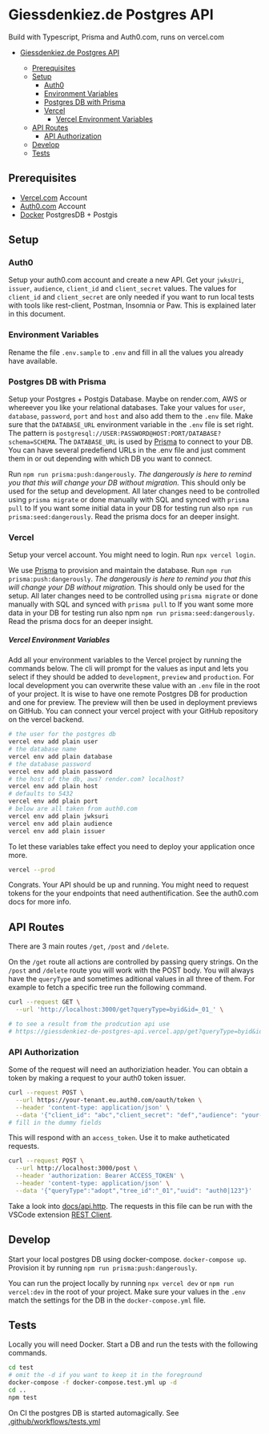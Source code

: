 # Giessdenkiez.de Postgres API

Build with Typescript, Prisma and Auth0.com, runs on vercel.com

- [Giessdenkiez.de Postgres API](#giessdenkiezde-postgres-api)

  - [Prerequisites](#prerequisites)
  - [Setup](#setup)
    - [Auth0](#auth0)
    - [Environment Variables](#environment-variables)
    - [Postgres DB with Prisma](#postgres-db-with-prisma)
    - [Vercel](#vercel)
      - [Vercel Environment Variables](#vercel-environment-variables)
  - [API Routes](#api-routes)
    - [API Authorization](#api-authorization)
  - [Develop](#develop)
  - [Tests](#tests)

## Prerequisites

- [Vercel.com](https://vercel.com) Account
- [Auth0.com](https://auth0.com) Account
- [Docker](https://www.docker.com/) PostgresDB + Postgis

## Setup

### Auth0

Setup your auth0.com account and create a new API. Get your `jwksUri`, `issuer`, `audience`, `client_id` and `client_secret` values. The values for `client_id` and `client_secret` are only needed if you want to run local tests with tools like rest-client, Postman, Insomnia or Paw. This is explained later in this document.

### Environment Variables

Rename the file `.env.sample` to `.env` and fill in all the values you already have available.

### Postgres DB with Prisma

Setup your Postgres + Postgis Database. Maybe on render.com, AWS or whereever you like your relational databases. Take your values for `user`, `database`, `password`, `port` and `host` and also add them to the `.env` file. Make sure that the `DATABASE_URL` environment variable in the `.env` file is set right. The pattern is `postgresql://USER:PASSWORD@HOST:PORT/DATABASE?schema=SCHEMA`. The `DATABASE_URL` is used by [Prisma](https://www.prisma.io/) to connect to your DB. You can have several predefiend URLs in the .env file and just comment them in or out depending with which DB you want to connect.

Run `npm run prisma:push:dangerously`. _The dangerously is here to remind you that this will change your DB without migration._ This should only be used for the setup and development. All later changes need to be controlled using `prisma migrate` or done manually with SQL and synced with `prisma pull` to
If you want some initial data in your DB for testing run also `npm run prisma:seed:dangerously`. Read the prisma docs for an deeper insight.

### Vercel

Setup your vercel account. You might need to login. Run `npx vercel login`.

We use [Prisma](https://www.prisma.io/) to provision and maintain the database. Run `npm run prisma:push:dangerously`. *The dangerously is here to remind you that this will change your DB without migration.* This should only be used for the setup. All later changes need to be controlled using `prisma migrate` or done manually with SQL and synced with `prisma pull` to 
If you want some more data in your DB for testing run also npm `npm run prisma:seed:dangerously`. Read the prisma docs for an deeper insight.

##### Vercel Environment Variables

Add all your environment variables to the Vercel project by running the commands below. The cli will prompt for the values as input and lets you select if they should be added to `development`, `preview` and `production`. For local development you can overwrite these value with an `.env` file in the root of your project. It is wise to have one remote Postgres DB for production and one for preview. The preview will then be used in deployment previews on GitHub. You can connect your vercel project with your GitHub repository on the vercel backend.

```bash
# the user for the postgres db
vercel env add plain user
# the database name
vercel env add plain database
# the database password
vercel env add plain password
# the host of the db, aws? render.com? localhost?
vercel env add plain host
# defaults to 5432
vercel env add plain port
# below are all taken from auth0.com
vercel env add plain jwksuri
vercel env add plain audience
vercel env add plain issuer
```

To let these variables take effect you need to deploy your application once more.

```bash
vercel --prod
```

Congrats. Your API should be up and running. You might need to request tokens for the your endpoints that need authentification. See the auth0.com docs for more info.

## API Routes

There are 3 main routes `/get`, `/post` and `/delete`.

On the `/get` route all actions are controlled by passing query strings. On the `/post` and `/delete` route you will work with the POST body. You will always have the `queryType` and sometimes aditional values in all three of them. For example to fetch a specific tree run the following command.

```bash
curl --request GET \
  --url 'http://localhost:3000/get?queryType=byid&id=_01_' \

# to see a result from the prodcution api use
# https://giessdenkiez-de-postgres-api.vercel.app/get?queryType=byid&id=_0001wka6l
```

### API Authorization

Some of the request will need an authoriziation header. You can obtain a token by making a request to your auth0 token issuer.

```bash
curl --request POST \
  --url https://your-tenant.eu.auth0.com/oauth/token \
  --header 'content-type: application/json' \
  --data '{"client_id": "abc","client_secret": "def","audience": "your-audience","grant_type": "client_credentials"}'
# fill in the dummy fields
```

This will respond with an `access_token`. Use it to make autheticated requests.

```bash
curl --request POST \
  --url http://localhost:3000/post \
  --header 'authorization: Bearer ACCESS_TOKEN' \
  --header 'content-type: application/json' \
  --data '{"queryType":"adopt","tree_id":"_01","uuid": "auth0|123"}'
```

Take a look into [docs/api.http](./docs/api.http). The requests in this file can be run with the VSCode extension [REST Client](https://marketplace.visualstudio.com/items?itemName=humao.rest-client).

## Develop

Start your local postgres DB using docker-compose. `docker-compose up`. Provision it by running `npm run prisma:push:dangerously`.

You can run the project locally by running `npx vercel dev` or `npm run vercel:dev` in the root of your project. Make sure your values in the `.env` match the settings for the DB in the `docker-compose.yml` file.

## Tests

Locally you will need Docker. Start a DB and run the tests with the following commands.

```bash
cd test
# omit the -d if you want to keep it in the foreground
docker-compose -f docker-compose.test.yml up -d
cd ..
npm test
```

On CI the postgres DB is started automagically. See [.github/workflows/tests.yml](.github/workflows/tests.yml)

<!-- redeploy dev 2021-03-15 16:00:51 -->
